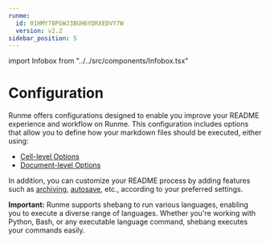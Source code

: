 ```yaml
---
runme:
  id: 01HMY78PGWJ3BGH6YDRXEDVY7W
  version: v2.2
sidebar_position: 5
---
```


import Infobox from "../../src/components/Infobox.tsx"

# Configuration

Runme offers configurations designed to enable you improve your README experience and workflow on Runme. This configuration includes options that allow you to define how your markdown files should be executed, either using:

* [Cell-level Options](../configuration/cell-level)
* [Document-level Options](../configuration/document-level)

In addition, you can customize your README process by adding features such as [archiving](https://docs.runme.dev/configuration/archiving), [autosave](https://docs.runme.dev/configuration/auto-save), etc., according to your preferred settings.

**Important:** Runme supports shebang to run various languages, enabling you to execute a diverse range of languages. Whether you're working with Python, Bash, or any executable language command, shebang executes your commands easily.
